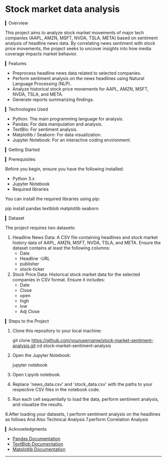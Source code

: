 # Stock market data analysis

▎Overview

This project aims to analyze stock market movements of major tech companies (AAPL, AMZN, MSFT, NVDA, TSLA, META) based on sentiment analysis of headline news data. By correlating news sentiment with stock price movements, the project seeks to uncover insights into how media coverage impacts market behavior.

▎Features

- Preprocess headline news data related to selected companies.
- Perform sentiment analysis on the news headlines using Natural Language Processing (NLP).
- Analyze historical stock price movements for AAPL, AMZN, MSFT, NVDA, TSLA, and META.
- Generate reports summarizing findings.

▎Technologies Used

- Python: The main programming language for analysis.
- Pandas: For data manipulation and analysis.
- TextBlo: For sentiment analysis.
- Matplotlib / Seaborn: For data visualization.
- Jupyter Notebook: For an interactive coding environment.

▎Getting Started

▎Prerequisites

Before you begin, ensure you have the following installed:

- Python 3.x
- Jupyter Notebook
- Required libraries

You can install the required libraries using pip:

pip install pandas  textblob matplotlib seaborn


▎Dataset

The project requires two datasets:

1. Headline News Data: A CSV file containing headlines and stock market history data of AAPL, AMZN, MSFT, NVDA, TSLA, and META. Ensure the dataset contains at least the following columns:
   - Date
   - Headline
   -URL
   - publisher
   - stock-ticker
2. Stock Price Data: Historical stock market data for the selected companies in CSV format. Ensure it includes:
   - Date
   - Close
   - open
   - high
   - low
   - Adj Close

▎Steps to the Project

1. Clone this repository to your local machine:

      git clone https://github.com/yourusername/stock-market-sentiment-analysis.git
   cd stock-market-sentiment-analysis
   

2. Open the Jupyter Notebook:

      jupyter notebook
   

3. Open t.ipynb notebook.

4. Replace 'news_data.csv' and 'stock_data.csv' with the paths to your respective CSV files in the notebook code.

5. Run each cell sequentially to load the data, perform sentiment analysis, and visualize the results.


6.After loading your datasets, I perform sentiment analysis on the headlines as follows And Also Technical Analysis
7.perform Correlation Analysis
  


▎Acknowledgments

- [Pandas Documentation](https://pandas.pydata.org/pandas-docs/stable/)
- [TextBlob Documentation](https://textblob.readthedocs.io/en/dev/)
- [Matplotlib Documentation](https://matplotlib.org/stable/contents.html)

---

